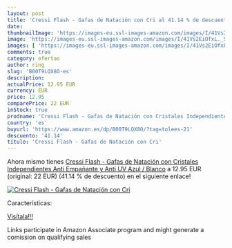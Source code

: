 ```yaml
---
layout: post
title: 'Cressi Flash - Gafas de Natación con Cri al 41.14 % de descuento'
date: 
thumbnailImage: 'https://images-eu.ssl-images-amazon.com/images/I/41Vs2EiOfxL._SL200_.jpg'
image: 'https://images-eu.ssl-images-amazon.com/images/I/41Vs2EiOfxL._SL200_.jpg'
images: [ 'https://images-eu.ssl-images-amazon.com/images/I/41Vs2EiOfxL._SL200_.jpg' ]
comments: true
category: ofertas
author: ring
slug: 'B00T9LQX8O-es'
description:
actualPrice: 12.95 EUR
currency: EUR
price: 12.95
comparePrice: 22 EUR
inStock: true
prodname: 'Cressi Flash - Gafas de Natación con Cristales Independientes  Anti Empañante y Anti UV  Azul / Blanco'
country: 'es'
buyurl: 'https://www.amazon.es/dp/B00T9LQX8O/?tag=tolees-21'
descuento: '41.14'
titulo: 'Cressi Flash - Gafas de Natación con Cri'
---
```


Ahora mismo tienes [Cressi Flash - Gafas de Natación con Cristales Independientes  Anti Empañante y Anti UV  Azul / Blanco](https://www.amazon.es/dp/B00T9LQX8O/?tag=tolees-21) a 12.95 EUR (original: 22 EUR) (41.14 %  de descuento) en el siguiente enlace!

[![Cressi Flash - Gafas de Natación con Cri](https://images-eu.ssl-images-amazon.com/images/I/41Vs2EiOfxL._SL200_.jpg)](https://www.amazon.es/dp/B00T9LQX8O/?tag=tolees-21)

Características:


[Visítala!!!](https://www.amazon.es/dp/B00T9LQX8O/?tag=tolees-21)

Links participate in Amazon Associate program and might generate a comission on qualifying sales

